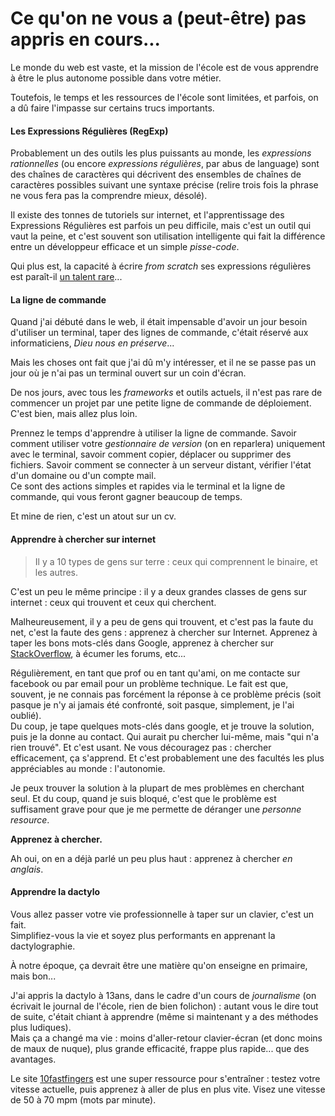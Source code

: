 # Ce qu'on ne vous a (peut-être) pas appris en cours...

Le monde du web est vaste, et la mission de l'école est de vous apprendre à être le plus autonome possible dans votre métier.

Toutefois, le temps et les ressources de l'école sont limitées, et parfois, on a dû faire l'impasse sur certains trucs importants.

#### Les Expressions Régulières (RegExp)

Probablement un des outils les plus puissants au monde, les *expressions rationnelles* (ou encore *expressions régulières*, par abus de language) sont des chaînes de caractères qui décrivent des ensembles de chaînes de caractères possibles suivant une syntaxe précise (relire trois fois la phrase ne vous fera pas la comprendre mieux, désolé).

Il existe des tonnes de tutoriels sur internet, et l'apprentissage des Expressions Régulières est parfois un peu difficile, mais c'est un outil qui vaut la peine, et c'est souvent son utilisation intelligente qui fait la différence entre un développeur efficace et un simple *pisse-code*.

Qui plus est, la capacité à écrire *from scratch* ses expressions régulières est paraît-il [un talent rare](http://www.commitstrip.com/fr/2014/02/24/coder-on-the-verge-of-extinction/)...

#### La ligne de commande

Quand j'ai débuté dans le web, il était impensable d'avoir un jour besoin d'utiliser un terminal, taper des lignes de commande, c'était réservé aux informaticiens, *Dieu nous en préserve*...

Mais les choses ont fait que j'ai dû m'y intéresser, et il ne se passe pas un jour où je n'ai pas un terminal ouvert sur un coin d'écran.

De nos jours, avec tous les *frameworks* et outils actuels, il n'est pas rare de commencer un projet par une petite ligne de commande de déploiement.  
C'est bien, mais allez plus loin.

Prennez le temps d'apprendre à utiliser la ligne de commande. Savoir comment utiliser votre *gestionnaire de version* (on en reparlera) uniquement avec le terminal, savoir comment copier, déplacer ou supprimer des fichiers. Savoir comment se connecter à un serveur distant, vérifier l'état d'un domaine ou d'un compte mail.  
Ce sont des actions simples et rapides via le terminal et la ligne de commande, qui vous feront gagner beaucoup de temps.

Et mine de rien, c'est un atout sur un cv.

#### Apprendre à chercher sur internet

> Il y a 10 types de gens sur terre : ceux qui comprennent le binaire, et les autres.

C'est un peu le même principe : il y a deux grandes classes de gens sur internet : ceux qui trouvent et ceux qui cherchent.

Malheureusement, il y a peu de gens qui trouvent, et c'est pas la faute du net, c'est la faute des gens : apprenez à chercher sur Internet. Apprenez à taper les bons mots-clés dans Google, apprenez à chercher sur [StackOverflow](http://stackoverflow.com), à écumer les forums, etc...

Régulièrement, en tant que prof ou en tant qu'ami, on me contacte sur facebook ou par email pour un problème technique. Le fait est que, souvent, je ne connais pas forcément la réponse à ce problème précis (soit pasque je n'y ai jamais été confronté, soit pasque, simplement, je l'ai oublié).  
Du coup, je tape quelques mots-clés dans google, et je trouve la solution, puis je la donne au contact. Qui aurait pu chercher lui-même, mais "qui n'a rien trouvé". Et c'est usant. Ne vous découragez pas : chercher efficacement, ça s'apprend. Et c'est probablement une des facultés les plus appréciables au monde : l'autonomie.

Je peux trouver la solution à la plupart de mes problèmes en cherchant seul. Et du coup, quand je suis bloqué, c'est que le problème est suffisament grave pour que je me permette de déranger une *personne resource*.

**Apprenez à chercher.**

Ah oui, on en a déjà parlé un peu plus haut : apprenez à chercher *en anglais*.

#### Apprendre la dactylo

Vous allez passer votre vie professionnelle à taper sur un clavier, c'est un fait.  
Simplifiez-vous la vie et soyez plus performants en apprenant la dactylographie.

À notre époque, ça devrait être une matière qu'on enseigne en primaire, mais bon...

J'ai appris la dactylo à 13ans, dans le cadre d'un cours de *journalisme* (on écrivait le journal de l'école, rien de bien folichon) : autant vous le dire tout de suite, c'était chiant à apprendre (même si maintenant y a des méthodes plus ludiques).  
Mais ça a changé ma vie : moins d'aller-retour clavier-écran (et donc moins de maux de nuque), plus grande efficacité, frappe plus rapide... que des avantages.

Le site [10fastfingers](http://10fastfingers.com/typing-test/french) est une super ressource pour s'entraîner : testez votre vitesse actuelle, puis apprenez à aller de plus en plus vite. Visez une vitesse de 50 à 70 mpm (mots par minute).

